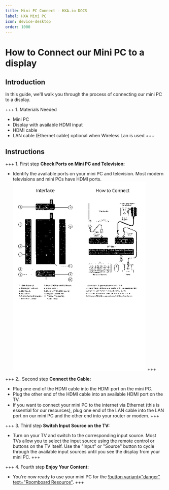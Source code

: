 ```yaml
---
title: Mini PC Connect - HXA.io DOCS
label: HXA Mini PC
icon: device-desktop
order: 1000
---
```


# How to Connect our Mini PC to a display
## Introduction
In this guide, we'll walk you through the process of connecting our mini PC to a display.

+++ 1. Materials Needed
- Mini PC
- Display with available HDMI input
- HDMI cable
- LAN cable (Ethernet cable) optional when Wireless Lan is used
+++
  
## Instructions
+++ 1. First step
**Check Ports on Mini PC and Television:**
   - Identify the available ports on your mini PC and television. Most modern televisions and mini PCs have HDMI ports.
![Overview of all Ports from the Mini PC](/images/minipc-overview.png)
+++


+++ 2.. Second step
**Connect the Cable:**
   - Plug one end of the HDMI cable into the HDMI port on the mini PC.
   - Plug the other end of the HDMI cable into an available HDMI port on the TV.
   - If you want to connect your mini PC to the internet via Ethernet (this is essential for our resources), plug one end of the LAN cable into the LAN port on our mini PC and the other end into your router or modem.
+++

+++ 3. Third step
**Switch Input Source on the TV:**
   - Turn on your TV and switch to the corresponding input source. Most TVs allow you to select the input source using the remote control or buttons on the TV itself. Use the "Input" or "Source" button to cycle through the available input sources until you see the display from your mini PC.
+++

+++ 4. Fourth step
**Enjoy Your Content:**
   - You're now ready to use your mini PC for the [!button variant="danger" text="Roomboard Resource"](https://docs.hxa.io/setup/resource-setup/room-board-setup/).
+++
